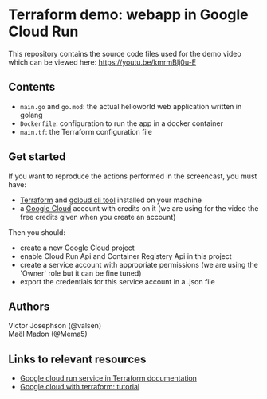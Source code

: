 # Terraform demo: webapp in Google Cloud Run

This repository contains the source code files used for the demo video which can be viewed here: https://youtu.be/kmrmBIj0u-E

## Contents
- `main.go` and `go.mod`: the actual helloworld web application written in golang
- `Dockerfile`: configuration to run the app in a docker container
- `main.tf`: the Terraform configuration file

## Get started
If you want to reproduce the actions performed in the screencast, you must have:
- [Terraform](https://www.terraform.io/) and [gcloud cli tool](https://cloud.google.com/sdk/gcloud/) installed on your machine
- a [Google Cloud](https://cloud.google.com/) account with credits on it (we are using for the video the free credits given when you create an account)

Then you should:
- create a new Google Cloud project
- enable Cloud Run Api and Container Registery Api in this project
- create a service account with appropriate permissions (we are using the 'Owner' role but it can be fine tuned)
- export the credentials for this service account in a .json file

## Authors
Victor Josephson (@valsen)\
Maël Madon (@Mema5)

## Links to relevant resources
- [Google cloud run service in Terraform documentation](https://www.terraform.io/docs/providers/google/r/cloud_run_service.html)
- [Google cloud with terraform: tutorial](https://cloud.google.com/community/tutorials/getting-started-on-gcp-with-terraform)